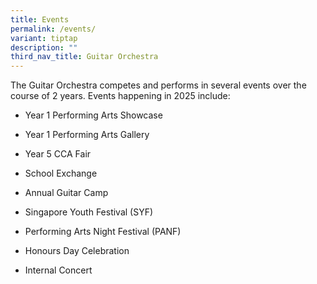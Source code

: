 ```yaml
---
title: Events
permalink: /events/
variant: tiptap
description: ""
third_nav_title: Guitar Orchestra
---
```

<p>The Guitar Orchestra competes and performs in several events over the
course of 2 years. Events happening in 2025 include:</p>
<ul data-tight="true" class="tight">
<li>
<p>Year 1 Performing Arts Showcase</p>
</li>
<li>
<p>Year 1 Performing Arts Gallery</p>
</li>
<li>
<p>Year 5 CCA Fair</p>
</li>
<li>
<p>School Exchange</p>
</li>
<li>
<p>Annual Guitar Camp</p>
</li>
<li>
<p>Singapore Youth Festival (SYF)</p>
</li>
<li>
<p>Performing Arts Night Festival (PANF)</p>
</li>
<li>
<p>Honours Day Celebration</p>
</li>
<li>
<p>Internal Concert</p>
</li>
</ul>
<p></p>